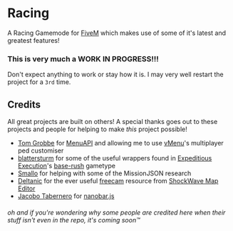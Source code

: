 # Racing
A Racing Gamemode for [FiveM](https://fivem.net/) which makes use of some of it's latest and greatest features!

### This is very much a WORK IN PROGRESS!!!
Don't expect anything to work or stay how it is. I may very well restart the project for a `3rd` time.

## Credits
All great projects are built on others! A special thanks goes out to these projects and people for helping to make *this* project possible!

- [Tom Grobbe](https://github.com/TomGrobbe) for [MenuAPI](https://github.com/TomGrobbe/MAPI) and allowing me to use [vMenu](https://github.com/TomGrobbe/vMenu)'s multiplayer ped customiser
- [blattersturm](https://github.com/blattersturm) for some of the useful wrappers found in [Expeditious Execution](https://github.com/blattersturm/expeditious-execution)'s [base-rush](https://github.com/blattersturm/expeditious-execution/tree/master/resources/%5Bexpeditious%5D/%5Bgameplay%5D/base-rush) gametype
- [Smallo](https://github.com/smallo92) for helping with some of the MissionJSON research
- [Deltanic](https://gitlab.com/deltanic) for the ever useful [freecam](https://gitlab.com/shockwave-cfx/mapeditor/-/tree/master/freecam) resource from [ShockWave Map Editor](https://gitlab.com/shockwave-cfx/mapeditor)
- [Jacobo Tabernero](https://github.com/jacoborus) for [nanobar.js](https://github.com/jacoborus/nanobar)

###### oh and if you're wondering why some people are credited here when their stuff isn't even in the repo, it's coming soon™
